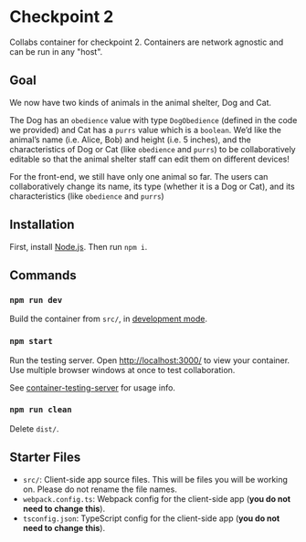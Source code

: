 # Checkpoint 2

Collabs container for checkpoint 2. Containers are network agnostic and can be run in any "host".


## Goal
We now have two kinds of animals in the animal shelter, Dog and Cat.

The Dog has an `obedience` value with type `DogObedience` (defined in the code we provided) and Cat has a `purrs` value which is a `boolean`. We’d like the animal’s name (i.e. Alice, Bob) and height (i.e. 5 inches), and the characteristics of Dog or Cat (like `obedience` and `purrs`) to be collaboratively editable so that the animal shelter staff can edit them on different devices!

For the front-end, we still have only one animal so far. The users can collaboratively change its name, its type (whether it is a Dog or Cat), and its characteristics (like `obedience` and `purrs`)

## Installation

First, install [Node.js](https://nodejs.org/). Then run `npm i`.

## Commands

### `npm run dev`

Build the container from `src/`, in [development mode](https://webpack.js.org/guides/development/).

### `npm start`

Run the testing server. Open [http://localhost:3000/](http://localhost:3000/) to view your container. Use multiple browser windows at once to test collaboration.

See [container-testing-server](https://www.npmjs.com/package/@collabs/container-testing-server) for usage info.

### `npm run clean`

Delete `dist/`.

## Starter Files

- `src/`: Client-side app source files. This will be files you will be working on. Please do not rename the file names.
- `webpack.config.ts`: Webpack config for the client-side app (**you do not need to change this**).
- `tsconfig.json`: TypeScript config for the client-side app (**you do not need to change this**).

